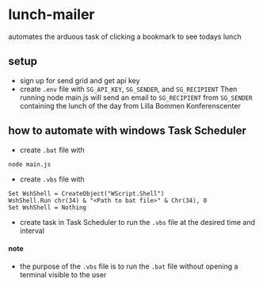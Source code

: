 # lunch-mailer
automates the arduous task of clicking a bookmark to see todays lunch 

## setup
- sign up for send grid and get api key
- create `.env` file with `SG_API_KEY`, `SG_SENDER`, and `SG_RECIPIENT`
Then running node main.js will send an email to `SG_RECIPIENT` from `SG_SENDER` containing the lunch of the day from Lilla Bommen Konferenscenter

## how to automate with windows Task Scheduler
- create `.bat` file with
```
node main.js
```
- create `.vbs` file with
```
Set WshShell = CreateObject("WScript.Shell") 
WshShell.Run chr(34) & "<Path to bat file>" & Chr(34), 0
Set WshShell = Nothing
```
- create task in Task Scheduler to run the `.vbs` file at the desired time and interval 

#### note
- the purpose of the `.vbs` file is to run the `.bat` file without opening a terminal visible to the user
